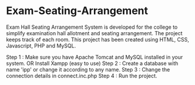 # Exam-Seating-Arrangement
Exam Hall Seating Arrangement System is developed for the college to simplify examination hall allotment and seating arrangement. The project keeps track of each room.
This project has been created using HTML, CSS, Javascript, PHP and MySQL.

Step 1 : Make sure you have Apache Tomcat and MySQL installed in your system. OR
        Install Xampp (easy to use)
Step 2 : Create a database with name 'ipp' or change it according to any name.
Step 3 : Change the connection details in connect.inc.php
Step 4 : Run the project.
